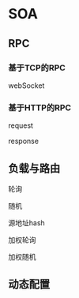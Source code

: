 # SOA

## RPC

### 基于TCP的RPC

webSocket

### 基于HTTP的RPC

request

response

## 负载与路由

轮询

随机

源地址hash

加权轮询

加权随机

## 动态配置